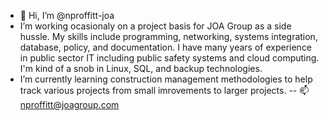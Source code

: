 - 👋 Hi, I’m @nproffitt-joa
- I’m working ocasionaly on a project basis for JOA Group as a side hussle.  My skills include programming, networking, systems integration, database, policy, and documentation. I have many years of experience in public sector IT including public safety systems and cloud computing. I'm kind of a snob in Linux, SQL, and backup technologies.
- I’m currently learning construction management methodologies to help track various projects from small imrovements to larger projects.
-- 📫 nproffitt@joagroup.com

<!---
nproffitt-joa/nproffitt-joa is a ✨ special ✨ repository because its `README.md` (this file) appears on your GitHub profile.
You can click the Preview link to take a look at your changes.
--->
